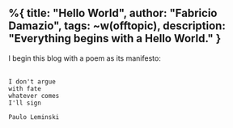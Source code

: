 %{
    title: "Hello World",
    author: "Fabricio Damazio",
    tags: ~w(offtopic),
    description: "Everything begins with a Hello World."
}
---
I begin this blog with a poem as its manifesto:
<br/>
<br/>

    I don't argue
    with fate
    whatever comes
    I'll sign

    Paulo Leminski
